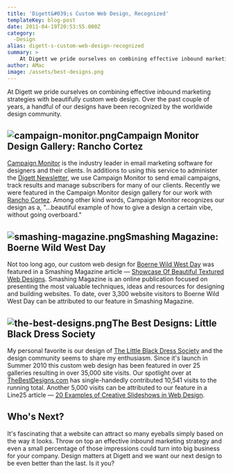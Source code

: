 ```yaml
---
title: 'Digett&#039;s Custom Web Design, Recognized'
templateKey: blog-post
date: 2011-04-19T20:53:55.000Z
category: 
  -Design
alias: digett-s-custom-web-design-recognized
summary: > 
  	At Digett we pride ourselves on combining effective inbound marketing strategies with beautifully custom web design. Over the past couple of years, a handful of our designs have been recognized by the worldwide design community.
author: AMac
image: /assets/best-designs.png
---
```


At Digett we pride ourselves on combining effective inbound marketing strategies with beautifully custom web design. Over the past couple of years, a handful of our designs have been recognized by the worldwide design community.

![campaign-monitor.png](/assets/campaign-monitor.png)Campaign Monitor Design Gallery: Rancho Cortez
---------------------------------------------------------------------------------------------------

[Campaign Monitor](https://www.campaignmonitor.com/) is the industry leader in email marketing software for designers and their clients. In additions to using this service to administer the [Digett Newsletter](http://www.digett.com/subscribe), we use Campaign Monitor to send email campaigns, track results and manage subscribers for many of our clients. Recently we were featured in the Campaign Monitor design gallery for our work with [Rancho Cortez](https://www.campaignmonitor.com/best-email-marketing-campaigns/). Among other kind words, Campaign Monitor recognizes our design as a, "…beautiful example of how to give a design a certain vibe, without going overboard."

![smashing-magazine.png](/assets/smashing-magazine.png)Smashing Magazine: Boerne Wild West Day
----------------------------------------------------------------------------------------------

Not too long ago, our custom web design for [Boerne Wild West Day](http://www.boernewildwestday.com) was featured in a Smashing Magazine article — [Showcase Of Beautiful Textured Web Designs](http://www.smashingmagazine.com/2009/10/showcase-of-beautiful-textured-web-designs/). Smashing Magazine is an online publication focused on presenting the most valuable techniques, ideas and resources for designing and building websites. To date, over 3,300 website visitors to Boerne Wild West Day can be attributed to our feature in Smashing Magazine.

![the-best-designs.png](/assets/the-best-designs.png)The Best Designs: Little Black Dress Society
-------------------------------------------------------------------------------------------------

My personal favorite is our design of [The Little Black Dress Society](https://lbdsociety.org/) and the design community seems to share my enthusiasm. Since it's launch in Summer 2010 this custom web design has been featured in over 25 galleries resulting in over 35,000 site visits. Our spotlight over at [TheBestDesigns.com](http://www.thebestdesigns.com/2010/12/26/little-black-dress-society/) has single-handedly contributed 10,541 visits to the running total. Another 5,000 visits can be attributed to our feature in a Line25 article — [20 Examples of Creative Slideshows in Web Design](http://line25.com/articles/20-examples-of-creative-slideshows-in-web-design).

Who's Next?
-----------

It's fascinating that a website can attract so many eyeballs simply based on the way it looks. Throw on top an effective inbound marketing strategy and even a small percentage of those impressions could turn into big business for your company. Design matters at Digett and we want our next design to be even better than the last. Is it you?